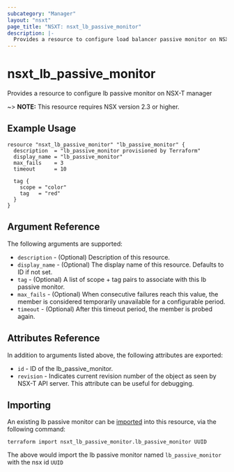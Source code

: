 ```yaml
---
subcategory: "Manager"
layout: "nsxt"
page_title: "NSXT: nsxt_lb_passive_monitor"
description: |-
  Provides a resource to configure load balancer passive monitor on NSX-T manager
---
```


# nsxt_lb_passive_monitor

Provides a resource to configure lb passive monitor on NSX-T manager

~> **NOTE:** This resource requires NSX version 2.3 or higher.

## Example Usage

```hcl
resource "nsxt_lb_passive_monitor" "lb_passive_monitor" {
  description  = "lb_passive_monitor provisioned by Terraform"
  display_name = "lb_passive_monitor"
  max_fails    = 3
  timeout      = 10

  tag {
    scope = "color"
    tag   = "red"
  }
}
```

## Argument Reference

The following arguments are supported:

* `description` - (Optional) Description of this resource.
* `display_name` - (Optional) The display name of this resource. Defaults to ID if not set.
* `tag` - (Optional) A list of scope + tag pairs to associate with this lb passive monitor.
* `max_fails` - (Optional) When consecutive failures reach this value, the member is considered temporarily unavailable for a configurable period.
* `timeout` - (Optional) After this timeout period, the member is probed again.


## Attributes Reference

In addition to arguments listed above, the following attributes are exported:

* `id` - ID of the lb_passive_monitor.
* `revision` - Indicates current revision number of the object as seen by NSX-T API server. This attribute can be useful for debugging.


## Importing

An existing lb passive monitor can be [imported][docs-import] into this resource, via the following command:

[docs-import]: https://www.terraform.io/cli/import

```
terraform import nsxt_lb_passive_monitor.lb_passive_monitor UUID
```

The above would import the lb passive monitor named `lb_passive_monitor` with the nsx id `UUID`
